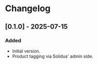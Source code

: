 # Changelog

## [0.1.0] - 2025-07-15
### Added
- Initial version.
- Product tagging via Solidus' admin side.
